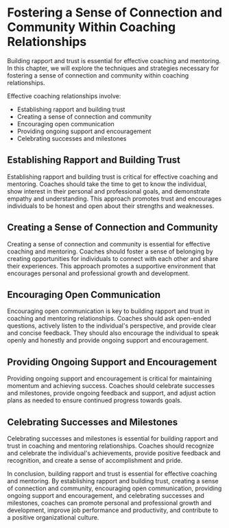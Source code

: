 Fostering a Sense of Connection and Community Within Coaching Relationships
==================================================================================================================

Building rapport and trust is essential for effective coaching and mentoring. In this chapter, we will explore the techniques and strategies necessary for fostering a sense of connection and community within coaching relationships.

Effective coaching relationships involve:

* Establishing rapport and building trust
* Creating a sense of connection and community
* Encouraging open communication
* Providing ongoing support and encouragement
* Celebrating successes and milestones

Establishing Rapport and Building Trust
---------------------------------------

Establishing rapport and building trust is critical for effective coaching and mentoring. Coaches should take the time to get to know the individual, show interest in their personal and professional goals, and demonstrate empathy and understanding. This approach promotes trust and encourages individuals to be honest and open about their strengths and weaknesses.

Creating a Sense of Connection and Community
--------------------------------------------

Creating a sense of connection and community is essential for effective coaching and mentoring. Coaches should foster a sense of belonging by creating opportunities for individuals to connect with each other and share their experiences. This approach promotes a supportive environment that encourages personal and professional growth and development.

Encouraging Open Communication
------------------------------

Encouraging open communication is key to building rapport and trust in coaching and mentoring relationships. Coaches should ask open-ended questions, actively listen to the individual's perspective, and provide clear and concise feedback. They should also encourage the individual to speak openly and honestly and provide ongoing support and encouragement.

Providing Ongoing Support and Encouragement
-------------------------------------------

Providing ongoing support and encouragement is critical for maintaining momentum and achieving success. Coaches should celebrate successes and milestones, provide ongoing feedback and support, and adjust action plans as needed to ensure continued progress towards goals.

Celebrating Successes and Milestones
------------------------------------

Celebrating successes and milestones is essential for building rapport and trust in coaching and mentoring relationships. Coaches should recognize and celebrate the individual's achievements, provide positive feedback and recognition, and create a sense of accomplishment and pride.

In conclusion, building rapport and trust is essential for effective coaching and mentoring. By establishing rapport and building trust, creating a sense of connection and community, encouraging open communication, providing ongoing support and encouragement, and celebrating successes and milestones, coaches can promote personal and professional growth and development, improve job performance and productivity, and contribute to a positive organizational culture.
